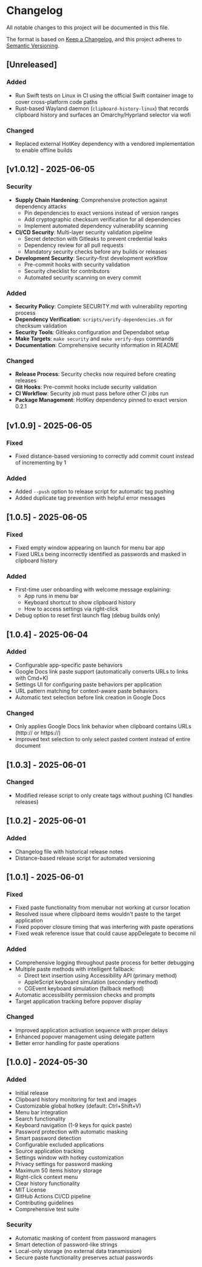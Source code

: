 # Changelog

All notable changes to this project will be documented in this file.

The format is based on [Keep a Changelog](https://keepachangelog.com/en/1.0.0/),
and this project adheres to [Semantic Versioning](https://semver.org/spec/v2.0.0.html).

## [Unreleased]

### Added
- Run Swift tests on Linux in CI using the official Swift container image to cover cross-platform code paths
- Rust-based Wayland daemon (`clipboard-history-linux`) that records clipboard history and surfaces an Omarchy/Hyprland selector via wofi

### Changed
- Replaced external HotKey dependency with a vendored implementation to enable offline builds

## [v1.0.12] - 2025-06-05

### Security
- **Supply Chain Hardening**: Comprehensive protection against dependency attacks
  - Pin dependencies to exact versions instead of version ranges
  - Add cryptographic checksum verification for all dependencies
  - Implement automated dependency vulnerability scanning
- **CI/CD Security**: Multi-layer security validation pipeline
  - Secret detection with Gitleaks to prevent credential leaks
  - Dependency review for all pull requests
  - Mandatory security checks before any builds or releases
- **Development Security**: Security-first development workflow
  - Pre-commit hooks with security validation
  - Security checklist for contributors
  - Automated security scanning on every commit

### Added
- **Security Policy**: Complete SECURITY.md with vulnerability reporting process
- **Dependency Verification**: `scripts/verify-dependencies.sh` for checksum validation
- **Security Tools**: Gitleaks configuration and Dependabot setup
- **Make Targets**: `make security` and `make verify-deps` commands
- **Documentation**: Comprehensive security information in README

### Changed
- **Release Process**: Security checks now required before creating releases
- **Git Hooks**: Pre-commit hooks include security validation
- **CI Workflow**: Security job must pass before other CI jobs run
- **Package Management**: HotKey dependency pinned to exact version 0.2.1

## [v1.0.9] - 2025-06-05

### Fixed
- Fixed distance-based versioning to correctly add commit count instead of incrementing by 1

### Added
- Added `--push` option to release script for automatic tag pushing
- Added duplicate tag prevention with helpful error messages

## [1.0.5] - 2025-06-05

### Fixed
- Fixed empty window appearing on launch for menu bar app
- Fixed URLs being incorrectly identified as passwords and masked in clipboard history

### Added
- First-time user onboarding with welcome message explaining:
  - App runs in menu bar
  - Keyboard shortcut to show clipboard history
  - How to access settings via right-click
- Debug option to reset first launch flag (debug builds only)

## [1.0.4] - 2025-06-04

### Added
- Configurable app-specific paste behaviors
- Google Docs link paste support (automatically converts URLs to links with Cmd+K)
- Settings UI for configuring paste behaviors per application
- URL pattern matching for context-aware paste behaviors
- Automatic text selection before link creation in Google Docs

### Changed
- Only applies Google Docs link behavior when clipboard contains URLs (http:// or https://)
- Improved text selection to only select pasted content instead of entire document

## [1.0.3] - 2025-06-01

### Changed
- Modified release script to only create tags without pushing (CI handles releases)

## [1.0.2] - 2025-06-01

### Added
- Changelog file with historical release notes
- Distance-based release script for automated versioning

## [1.0.1] - 2025-06-01

### Fixed
- Fixed paste functionality from menubar not working at cursor location
- Resolved issue where clipboard items wouldn't paste to the target application
- Fixed popover closure timing that was interfering with paste operations
- Fixed weak reference issue that could cause appDelegate to become nil

### Added
- Comprehensive logging throughout paste process for better debugging
- Multiple paste methods with intelligent fallback:
  - Direct text insertion using Accessibility API (primary method)
  - AppleScript keyboard simulation (secondary method)
  - CGEvent keyboard simulation (fallback method)
- Automatic accessibility permission checks and prompts
- Target application tracking before popover display

### Changed
- Improved application activation sequence with proper delays
- Enhanced popover management using delegate pattern
- Better error handling for paste operations

## [1.0.0] - 2024-05-30

### Added
- Initial release
- Clipboard history monitoring for text and images
- Customizable global hotkey (default: Ctrl+Shift+V)
- Menu bar integration
- Search functionality
- Keyboard navigation (1-9 keys for quick paste)
- Password protection with automatic masking
- Smart password detection
- Configurable excluded applications
- Source application tracking
- Settings window with hotkey customization
- Privacy settings for password masking
- Maximum 50 items history storage
- Right-click context menu
- Clear history functionality
- MIT License
- GitHub Actions CI/CD pipeline
- Contributing guidelines
- Comprehensive test suite

### Security
- Automatic masking of content from password managers
- Smart detection of password-like strings
- Local-only storage (no external data transmission)
- Secure paste functionality preserves actual passwords
